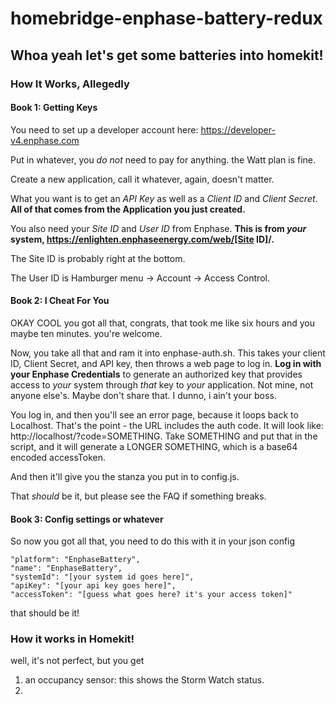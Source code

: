 # homebridge-enphase-battery-redux
## Whoa yeah let's get some batteries into homekit!

### How It Works, Allegedly

#### Book 1: Getting Keys
You need to set up a developer account here: https://developer-v4.enphase.com

Put in whatever, you *do not* need to pay for anything. the Watt plan is fine.

Create a new application, call it whatever, again, doesn't matter.

What you want is to get an *API Key* as well as a *Client ID* and *Client Secret*. **All of that comes from the Application you just created.**

You also need your *Site ID* and *User ID* from Enphase. **This is from *your* system, https://enlighten.enphaseenergy.com/web/[Site ID]/.**

The Site ID is probably right at the bottom.

The User ID is Hamburger menu -> Account -> Access Control.

#### Book 2: I Cheat For You
OKAY COOL you got all that, congrats, that took me like six hours and you maybe ten minutes. you're welcome.

Now, you take all that and ram it into enphase-auth.sh. This takes your client ID, Client Secret, and API key, then throws a web page to log in. **Log in with your Enphase Credentials** to generate an authorized key that provides access to *your* system through *that* key to *your* application. Not mine, not anyone else's. Maybe don't share that. I dunno, i ain't your boss.

You log in, and then you'll see an error page, because it loops back to Localhost. That's the point - the URL includes the auth code. It will look like: http://localhost/?code=SOMETHING. Take SOMETHING and put that in the script, and it will generate a LONGER SOMETHING, which is a base64 encoded accessToken.

And then it'll give you the stanza you put in to config.js. 

That _should_ be it, but please see the FAQ if something breaks.

#### Book 3: Config settings or whatever

So now you got all that, you need to do this with it in your json config


    "platform": "EnphaseBattery",
    "name": "EnphaseBattery",
    "systemId": "[your system id goes here]",
    "apiKey": "[your api key goes here]",
    "accessToken": "[guess what goes here? it's your access token]"

that should be it!

### How it works in Homekit!

well, it's not perfect, but you get 
1. an occupancy sensor: this shows the Storm Watch status.
2. 
